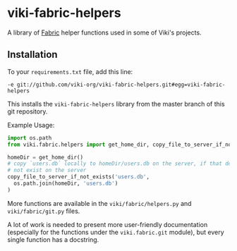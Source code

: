 viki-fabric-helpers
===================

A library of [Fabric](http://www.fabfile.org/) helper functions used in some
of Viki's projects.

## Installation

To your `requirements.txt` file, add this line:

    -e git://github.com/viki-org/viki-fabric-helpers.git#egg=viki-fabric-helpers

This installs the `viki-fabric-helpers` library from the master branch of this
git repository.

Example Usage:

```python
import os.path
from viki.fabric.helpers import get_home_dir, copy_file_to_server_if_not_exists

homeDir = get_home_dir()
# copy `users.db` locally to homeDir/users.db on the server, if that does
# not exist on the server
copy_file_to_server_if_not_exists('users.db',
  os.path.join(homeDir, 'users.db')
)
```

More functions are available in the `viki/fabric/helpers.py` and
`viki/fabric/git.py` files.

A lot of work is needed to present more user-friendly documentation (especially
for the functions under the `viki.fabric.git` module), but every single function
has a docstring.
